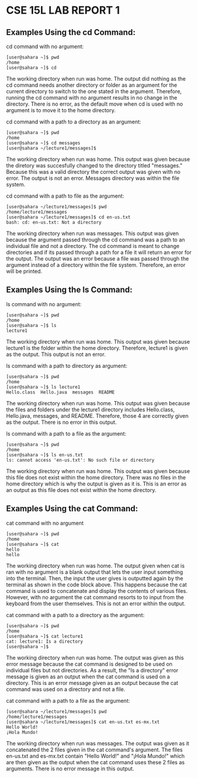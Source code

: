 # CSE 15L LAB REPORT 1

## Examples Using the cd Command:

cd command with no argument:

```
[user@sahara ~]$ pwd
/home
[user@sahara ~]$ cd
```
The working directory when run was home. The output did nothing as the cd command needs another directory or folder as an argument for the current directory to switch to the one stated in the argument. Therefore, running the cd command with no argument results in no change in the directory. 
There is no error, as the default move when cd is used with no argument is to move it to the home directory. 


cd command with a path to a directory as an argument:

```
[user@sahara ~]$ pwd
/home
[user@sahara ~]$ cd messages
[user@sahara ~/lecture1/messages]$
```
The working directory when run was home. This output was given because the diretory was succesfully changed to the directory titled "messages." Because this was a valid directory the correct output was given with no error.
The output is not an error. Messages directory was within the file system. 

cd command with a path to file as the argument:

```
[user@sahara ~/lecture1/messages]$ pwd
/home/lecture1/messages
[user@sahara ~/lecture1/messages]$ cd en-us.txt
bash: cd: en-us.txt: Not a directory
```

The working directory when run was messages. This output was given because the argument passed through the cd command was a path to an individual file and not a directory. The cd command is meant to change directories and if its passed through a path for a file it will return an error for the output.
The output was an error because a file was passed through the argument instead of a directory within the file system. Therefore, an error will be printed. 

## Examples Using the ls Command:

ls command with no argument:

```
[user@sahara ~]$ pwd
/home
[user@sahara ~]$ ls
lecture1
```

The working directory when run was home. This output was given because lecture1 is the folder within the home directory. Therefore, lecture1 is given as the output. This output is not an error. 

ls command with a path to directory as argument: 

```
[user@sahara ~]$ pwd
/home
[user@sahara ~]$ ls lecture1
Hello.class  Hello.java  messages  README
```

The working directory when run was home. This output was given because the files and folders under the lecture1 directory includes Hello.class, Hello.java, messages, and README. Therefore, those 4 are correctly given as the output. There is no error in this output.

ls command with a path to a file as the argument:

```
[user@sahara ~]$ pwd
/home
[user@sahara ~]$ ls en-us.txt
ls: cannot access 'en-us.txt': No such file or directory
```

The working directory when run was home. This output was given because this file does not exist within the home directory. There was no files in the home directory which is why the output is given as it is. This is an error as an output as this file does not exist within the home directory. 

## Examples Using the cat Command: 

cat command with no argument

```
[user@sahara ~]$ pwd
/home
[user@sahara ~]$ cat
hello
hello
```

The working directory when run was home. The output given when cat is ran with no argument is a blank output that lets the user input something into the terminal. Then, the input the user gives is outputted again by the terminal as shown in the code block above. This happens because the cat command is used to concatenate and display the contents of various files. However, with no argument the cat command resorts to to input from the keyboard from the user themselves. This is not an error within the output. 

cat command with a path to a directory as the argument:

```
[user@sahara ~]$ pwd
/home
[user@sahara ~]$ cat lecture1
cat: lecture1: Is a directory
[user@sahara ~]$ 
```

The working directory when run was home. The output was given as this error message because the cat command is designed to be used on individual files but not directories. As a result, the "Is a directory" error message is given as an output when the cat command is used on a directory. This is an error message given as an output because the cat command was used on a directory and not a file. 

cat command with a path to a file as the argument:

```
[user@sahara ~/lecture1/messages]$ pwd
/home/lecture1/messages
[user@sahara ~/lecture1/messages]$ cat en-us.txt es-mx.txt
Hello World!
¡Hola Mundo!
```

The working directory when run was messages. The output was given as it concatenated the 2 files given in the cat command's argument. The files en-us.txt and es-mx.txt contain "Hello World!" and "¡Hola Mundo!" which are then given as the output when the cat command uses these 2 files as arguments. There is no error message in this output. 







